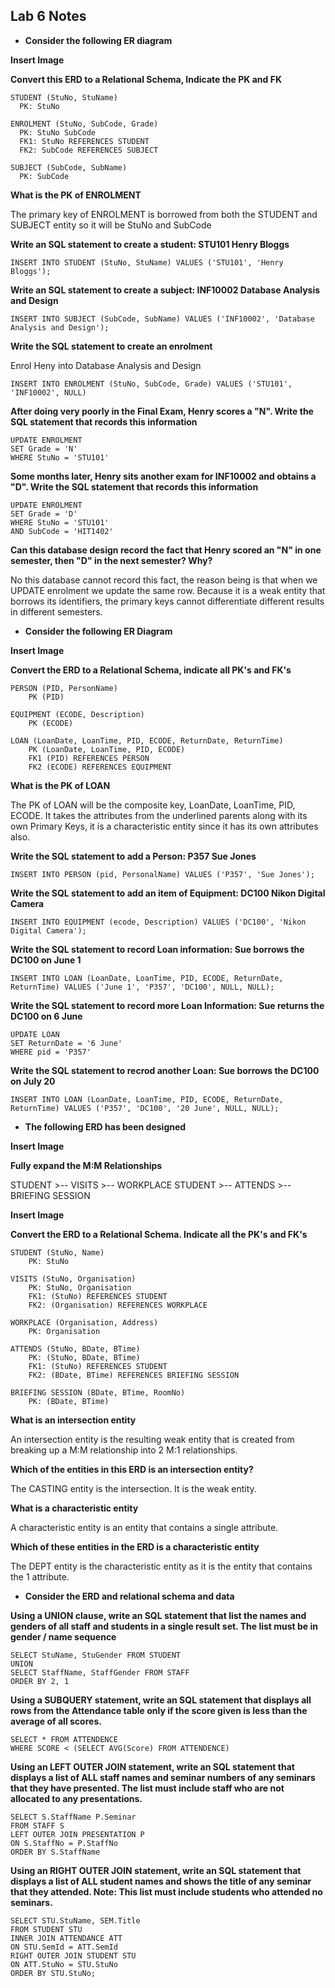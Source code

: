 ## Lab 6 Notes

- **Consider the following ER diagram**

**Insert Image**

**Convert this ERD to a Relational Schema, Indicate the PK and FK**

```
STUDENT (StuNo, StuName)
  PK: StuNo

ENROLMENT (StuNo, SubCode, Grade)
  PK: StuNo SubCode
  FK1: StuNo REFERENCES STUDENT
  FK2: SubCode REFERENCES SUBJECT

SUBJECT (SubCode, SubName)
  PK: SubCode
```

**What is the PK of ENROLMENT**

The primary key of ENROLMENT is borrowed from both the STUDENT and SUBJECT entity so it will be StuNo and SubCode

**Write an SQL statement to create a student: STU101 Henry Bloggs**

```
INSERT INTO STUDENT (StuNo, StuName) VALUES ('STU101', 'Henry Bloggs');
```

**Write an SQL statement to create a subject: INF10002 Database Analysis and Design**

```
INSERT INTO SUBJECT (SubCode, SubName) VALUES ('INF10002', 'Database Analysis and Design');
```

**Write the SQL statement to create an enrolment**

Enrol Heny into Database Analysis and Design

```
INSERT INTO ENROLMENT (StuNo, SubCode, Grade) VALUES ('STU101', 'INF10002', NULL)
```

**After doing very poorly in the Final Exam, Henry scores a "N". Write the SQL statement that records this information**

```
UPDATE ENROLMENT
SET Grade = 'N'
WHERE StuNo = 'STU101'
```

**Some months later, Henry sits another exam for INF10002 and obtains a "D". Write the SQL statement that records this information**

```
UPDATE ENROLMENT
SET Grade = 'D'
WHERE StuNo = 'STU101'
AND SubCode = 'HIT1402'
```

**Can this database design record the fact that Henry scored an "N" in one semester, then "D" in the next semester? Why?**

No this database cannot record this fact, the reason being is that when we UPDATE enrolment we update the same row. Because it is a weak entity that borrows its identifiers, the primary keys cannot differentiate different results in different semesters.

- **Consider the following ER Diagram**

**Insert Image**

**Convert the ERD to a Relational Schema, indicate all PK's and FK's**

```
PERSON (PID, PersonName)
	PK (PID)

EQUIPMENT (ECODE, Description)
	PK (ECODE)

LOAN (LoanDate, LoanTime, PID, ECODE, ReturnDate, ReturnTime)
	PK (LoanDate, LoanTime, PID, ECODE)
	FK1 (PID) REFERENCES PERSON
	FK2 (ECODE) REFERENCES EQUIPMENT
```

**What is the PK of LOAN**

The PK of LOAN will be the composite key, LoanDate, LoanTime, PID, ECODE. It takes the attributes from the underlined parents along with its own Primary Keys, it is a characteristic entity since it has its own attributes also.

**Write the SQL statement to add a Person: P357 Sue Jones**

```
INSERT INTO PERSON (pid, PersonalName) VALUES ('P357', 'Sue Jones');
```

**Write the SQL statement to add an item of Equipment: DC100 Nikon Digital Camera**

```
INSERT INTO EQUIPMENT (ecode, Description) VALUES ('DC100', 'Nikon Digital Camera');
```

**Write the SQL statement to record Loan information: Sue borrows the DC100 on June 1**

```
INSERT INTO LOAN (LoanDate, LoanTime, PID, ECODE, ReturnDate, ReturnTime) VALUES ('June 1', 'P357', 'DC100', NULL, NULL);
```

**Write the SQL statement to record more Loan Information: Sue returns the DC100 on 6 June**

```
UPDATE LOAN
SET ReturnDate = '6 June'
WHERE pid = 'P357'
```

**Write the SQL statement to recrod another Loan: Sue borrows the DC100 on July 20**

```
INSERT INTO LOAN (LoanDate, LoanTime, PID, ECODE, ReturnDate, ReturnTime) VALUES ('P357', 'DC100', '20 June', NULL, NULL);
```

- **The following ERD has been designed**

**Insert Image**

**Fully expand the M:M Relationships**

STUDENT >-- VISITS >-- WORKPLACE
STUDENT >-- ATTENDS >-- BRIEFING SESSION

**Insert Image**

**Convert the ERD to a Relational Schema. Indicate all the PK's and FK's**

```
STUDENT (StuNo, Name)
	PK: StuNo

VISITS (StuNo, Organisation)
	PK: StuNo, Organisation
	FK1: (StuNo) REFERENCES STUDENT
	FK2: (Organisation) REFERENCES WORKPLACE

WORKPLACE (Organisation, Address)
	PK: Organisation

ATTENDS (StuNo, BDate, BTime)
	PK: (StuNo, BDate, BTime)
	FK1: (StuNo) REFERENCES STUDENT
	FK2: (BDate, BTime) REFERENCES BRIEFING SESSION

BRIEFING SESSION (BDate, BTime, RoomNo)
	PK: (BDate, BTime)
```

**What is an intersection entity**

An intersection entity is the resulting weak entity that is created from breaking up a M:M relationship into 2 M:1 relationships.

**Which of the entities in this ERD is an intersection entity?**

The CASTING entity is the intersection. It is the weak entity. 

**What is a characteristic entity**

A characteristic entity is an entity that contains a single attribute.

**Which of these entities in the ERD is a characteristic entity**

The DEPT entity is the characteristic entity as it is the entity that contains the 1 attribute.

- **Consider the ERD and relational schema and data**

**Using a UNION clause, write an SQL statement that list the names and genders of all staff and students in a single result set. The list must be in gender / name sequence**

```
SELECT StuName, StuGender FROM STUDENT
UNION
SELECT StaffName, StaffGender FROM STAFF
ORDER BY 2, 1
```

**Using a SUBQUERY statement, write an SQL statement that displays all rows from the Attendance table only if the score given is less than the average of all scores.**

```
SELECT * FROM ATTENDENCE
WHERE SCORE < (SELECT AVG(Score) FROM ATTENDENCE)
```

**Using an LEFT OUTER JOIN statement, write an SQL statement that displays a list of ALL staff names and seminar numbers of any seminars that they have presented. The list must include staff who are not allocated to any presentations.**

```
SELECT S.StaffName P.Seminar
FROM STAFF S
LEFT OUTER JOIN PRESENTATION P
ON S.StaffNo = P.StaffNo
ORDER BY S.StaffName
```

**Using an RIGHT OUTER JOIN statement, write an SQL statement that displays a list of ALL student names and shows the title of any seminar that they attended. Note: This list must include students who attended no seminars.**

```
SELECT STU.StuName, SEM.Title
FROM STUDENT STU
INNER JOIN ATTENDANCE ATT
ON STU.SemId = ATT.SemId
RIGHT OUTER JOIN STUDENT STU
ON ATT.StuNo = STU.StuNo
ORDER BY STU.StuNo;
```
